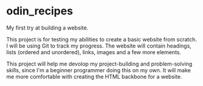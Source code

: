 # odin_recipes
My first try at building a website.

This project is for testing my abilities to create a basic website from scratch.
I will be using Git to track my progress. The website will contain headings, lists
(ordered and unordered), links, images and a few more elements.

This project will help me devolop my project-building and problem-solving skills,
since I'm a beginner programmer doing this on my own. It will make me more comfortable
with creating the HTML backbone for a website.
